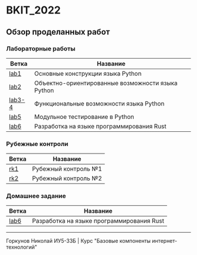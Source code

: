 # BKIT_2022
## Обзор проделанных работ
### Лабораторные работы
| Ветка                                                                    | Название                                          |
|--------------------------------------------------------------------------|---------------------------------------------------|
| [lab1](https://github.com/NikolayB800H/BKIT_2022/tree/lab1-in-progress)  | Основные конструкции языка Python                 |
| [lab2](https://github.com/NikolayB800H/BKIT_2022/tree/lab2)              | Объектно-ориентированные возможности языка Python |
| [lab3-4](https://github.com/NikolayB800H/BKIT_2022/tree/lab3)            | Функциональные возможности языка Python           |
| [lab5](https://github.com/NikolayB800H/BKIT_2022/tree/lab5)              | Модульное тестирование в Python                   |
| [lab6](https://github.com/NikolayB800H/BKIT_2022/tree/lab6)              | Разработка на языке программирования Rust         |
### Рубежные контроли
| Ветка                                                                    | Название                                          |
|--------------------------------------------------------------------------|---------------------------------------------------|
| [rk1](https://github.com/NikolayB800H/BKIT_2022/tree/rk1)                | Рубежный контроль №1                              |
| [rk2](https://github.com/NikolayB800H/BKIT_2022/tree/rk2)                | Рубежный контроль №2                              |
### Домашнее задание
| Ветка                                                                    | Название                                          |
|--------------------------------------------------------------------------|---------------------------------------------------|
| [lab6](https://github.com/NikolayB800H/BKIT_2022/tree/lab6)              | Разработка на языке программирования Rust         |
---
Горкунов Николай ИУ5-33Б | Курс "Базовые компоненты интернет-технологий"